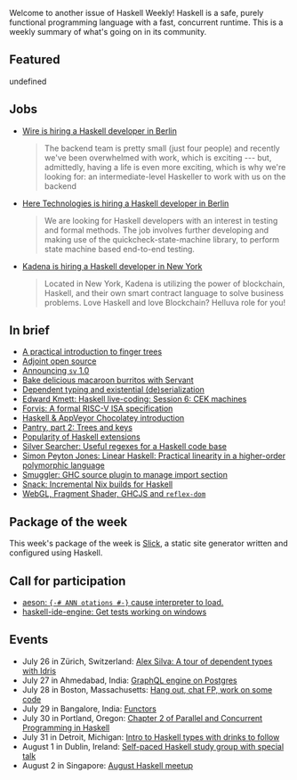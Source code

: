 <!-- 2018-07-26 unpublished -->

Welcome to another issue of Haskell Weekly!
Haskell is a safe, purely functional programming language with a fast, concurrent runtime.
This is a weekly summary of what's going on in its community.

## Featured

undefined

## Jobs

-   [Wire is hiring a Haskell developer in Berlin](https://medium.com/@neongreen/wire-is-hiring-a-haskell-developer-and-an-operations-engineer-berlin-51e7f3ed3050)

    > The backend team is pretty small (just four people) and recently we've been overwhelmed with work, which is exciting --- but, admittedly, having a life is even more exciting, which is why we're looking for: an intermediate-level Haskeller to work with us on the backend

-   [Here Technologies is hiring a Haskell developer in Berlin](https://np.reddit.com/r/haskell/comments/904029/job_haskell_developer_interested_in_formal/)

    > We are looking for Haskell developers with an interest in testing and formal methods. The job involves further developing and making use of the quickcheck-state-machine library, to perform state machine based end-to-end testing.

-   [Kadena is hiring a Haskell developer in New York](https://functional.works-hub.com/jobs/software-engineer-new-york-new-york-united-states-7fd34)

    > Located in New York, Kadena is utilizing the power of blockchain, Haskell, and their own smart contract language to solve business problems. Love Haskell and love Blockchain? Helluva role for you!

## In brief

-   [A practical introduction to finger trees](https://chrispenner.ca/posts/intro-to-finger-trees)
-   [Adjoint open source](https://adjoint-io.github.io)
-   [Announcing `sv` 1.0](https://qfpl.io/posts/sv-1.0/)
-   [Bake delicious macaroon burritos with Servant](http://blog.clement.delafargue.name/posts/2018-07-19-bake-delicious-macaroon-burritos-with-servant.html)
-   [Dependent typing and existential (de)serialization](https://litx.io/blog-instance-map.html)
-   [Edward Kmett: Haskell live-coding: Session 6: CEK machines](https://www.twitch.tv/videos/287889784)
-   [Forvis: A formal RISC-V ISA specification](https://github.com/rsnikhil/RISCV-ISA-Spec/tree/e226df0699bfb2fbe03950c589008746ec0060d6)
-   [Haskell & AppVeyor Chocolatey introduction](https://hub.zhox.com/posts/chocolatey-introduction/)
-   [Pantry, part 2: Trees and keys](https://www.fpcomplete.com/blog/2018/07/pantry-part-2-trees-keys)
-   [Popularity of Haskell extensions](https://gist.github.com/atondwal/ee869b951b5cf9b6653f7deda0b7dbd8/bc976ebf475857d0115822f1f470b61eb11c0cbb)
-   [Silver Searcher: Useful regexes for a Haskell code base](https://alternativebit.fr/posts/haskell/ag/)
-   [Simon Peyton Jones: Linear Haskell: Practical linearity in a higher-order polymorphic language](https://www.youtube.com/watch?v=t0mhvd3-60Y)
-   [Smuggler: GHC source plugin to manage import section](https://np.reddit.com/r/haskell/comments/90xyb1/ann_smuggler_ghc_source_plugin_to_manage_import/)
-   [Snack: Incremental Nix builds for Haskell](https://np.reddit.com/r/haskell/comments/91f5r7/snack_incremental_nix_builds_for_haskell/)
-   [WebGL, Fragment Shader, GHCJS and `reflex-dom`](https://www.joachim-breitner.de/blog/742-WebGL%2C_Fragment_Shader%2C_GHCJS_and_reflex-dom)

## Package of the week

This week's package of the week is [Slick](https://hackage.haskell.org/package/slick-0.1.0.2),
a static site generator written and configured using Haskell.

## Call for participation

-   [aeson: `{-# ANN otations #-}` cause interpreter to load.](https://github.com/bos/aeson/issues/654)
-   [haskell-ide-engine: Get tests working on windows](https://github.com/haskell/haskell-ide-engine/issues/713)

## Events

-   July 26 in Z&#xfc;rich, Switzerland: [Alex Silva: A tour of dependent types with Idris](https://www.meetup.com/HaskellerZ/events/251632689/)
-   July 27 in Ahmedabad, India: [GraphQL engine on Postgres](https://www.meetup.com/Ahmedabad-Web-and-Mobile-Developers-Meetup/events/253092538/)
-   July 28 in Boston, Massachusetts: [Hang out, chat FP, work on some code](https://www.meetup.com/Weekly-Functional-Programming-Meetup/events/253005360/)
-   July 29 in Bangalore, India: [Functors](https://www.meetup.com/Bangalore-Functional-Programmers-Meetup/events/252925681/)
-   July 30 in Portland, Oregon: [Chapter 2 of Parallel and Concurrent Programming in Haskell](https://www.meetup.com/Portland-Functional-Programming-Study-Group/events/253039606/)
-   July 31 in Detroit, Michigan: [Intro to Haskell types with drinks to follow](https://www.meetup.com/Detroit-Functional-Developers/events/253127083/)
-   August 1 in Dublin, Ireland: [Self-paced Haskell study group with special talk](https://www.meetup.com/haskell-dublin-meetup/events/252468400/)
-   August 2 in Singapore: [August Haskell meetup](https://www.meetup.com/HASKELL-SG/events/252824929/)
